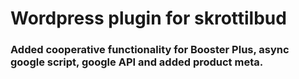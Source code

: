 # Wordpress plugin for skrottilbud
### Added cooperative functionality for Booster Plus, async google script, google API and added product meta.
